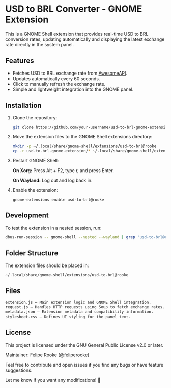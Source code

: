 # USD to BRL Converter - GNOME Extension

This is a GNOME Shell extension that provides real-time USD to BRL conversion rates, updating automatically and displaying the latest exchange rate directly in the system panel.

## Features

- Fetches USD to BRL exchange rate from [AwesomeAPI](https://economia.awesomeapi.com.br).
- Updates automatically every 60 seconds.
- Click to manually refresh the exchange rate.
- Simple and lightweight integration into the GNOME panel.

## Installation

1. Clone the repository:
   ```sh
   git clone https://github.com/your-username/usd-to-brl-gnome-extension.git
   ```
   
2. Move the extension files to the GNOME Shell extensions directory:

   ```sh
   mkdir -p ~/.local/share/gnome-shell/extensions/usd-to-brl@rooke
   cp -r usd-to-brl-gnome-extension/* ~/.local/share/gnome-shell/extensions/usd-to-brl@rooke/
   ```

3. Restart GNOME Shell:

   **On Xorg:** Press Alt + F2, type r, and press Enter.

   **On Wayland:** Log out and log back in.
   
4. Enable the extension:

   ```sh
   gnome-extensions enable usd-to-brl@rooke

## Development
To test the extension in a nested session, run:

```sh
dbus-run-session -- gnome-shell --nested --wayland | grep 'usd-to-brl@rooke'
```

## Folder Structure
The extension files should be placed in:


```sh
~/.local/share/gnome-shell/extensions/usd-to-brl@rooke
```

## Files

```sh
extension.js – Main extension logic and GNOME Shell integration.
request.js – Handles HTTP requests using Soup to fetch exchange rates.
metadata.json – Extension metadata and compatibility information.
stylesheet.css – Defines UI styling for the panel text.
```

## License
This project is licensed under the GNU General Public License v2.0 or later.

Maintainer: Felipe Rooke (@feliperooke)

Feel free to contribute and open issues if you find any bugs or have feature suggestions.

Let me know if you want any modifications! 🚀